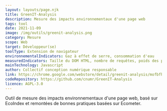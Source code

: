 ```yaml
---
layout: layouts/page.njk
title: GreenIT-Analysis
description: Mesure des impacts environnementaux d'une page web
tags: tool
date: 2021-11-09
image: /img/outils/greenit-analysis.png
category: Mesure
scope: Web
target: Développeur(se)
toolType: Extension de navigateur
environnementalIndicators: Gaz à effet de serre, consommation d'eau
measuredIndicators: Taille du DOM HTML, nombre de requêtes, poids des pages
mainTechnology: Javascript
author: Collectif conception numérique responsable
link: https://chrome.google.com/webstore/detail/greenit-analysis/mofbfhffeklkbebfclfaiifefjflcpad
codeRepository: https://github.com/cnumr/GreenIT-Analysis
licence: AGPL-3.0
---
```


Outil de mesure des impacts environnementaux d'une page web, basé sur EcoIndex et remontées de bonnes pratiques basées sur Ecometer.
